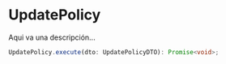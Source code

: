 # UpdatePolicy

Aqui va una descripción...

```typescript 
UpdatePolicy.execute(dto: UpdatePolicyDTO): Promise<void>;
```
